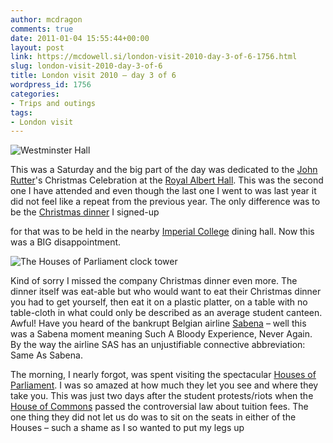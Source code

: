 ```yaml
---
author: mcdragon
comments: true
date: 2011-01-04 15:55:44+00:00
layout: post
link: https://mcdowell.si/london-visit-2010-day-3-of-6-1756.html
slug: london-visit-2010-day-3-of-6
title: London visit 2010 – day 3 of 6
wordpress_id: 1756
categories:
- Trips and outings
tags:
- London visit
---
```


![](https://img.mcdowell.si/2011/01/Westminster_Hall-1.jpg "Westminster Hall")

This was a Saturday and the big part of the day was dedicated to the [John Rutter](http://en.wikipedia.org/wiki/John_Rutter)'s Christmas Celebration at the [Royal Albert Hall](http://en.wikipedia.org/wiki/Royal_Albert_Hall). This was the second one I have attended and even though the last one I went to was last year it did not feel like a repeat from the previous year. The only difference was to be the [Christmas dinner](http://en.wikipedia.org/wiki/Christmas_dinner) I signed-up

for that was to be held in the nearby [Imperial College](http://en.wikipedia.org/wiki/Imperial_College_London) dining hall. Now this was a BIG disappointment.

![](https://img.mcdowell.si/2011/01/clock_tower-1.jpg "The Houses of Parliament clock tower")

Kind of sorry I missed the company Christmas dinner even more. The dinner itself was eat-able but who would want to eat their Christmas dinner you had to get yourself, then eat it on a plastic platter, on a table with no table-cloth in what could only be described as an average student canteen. Awful! Have you heard of the bankrupt Belgian airline [Sabena](http://en.wikipedia.org/wiki/Sabena) – well this was a Sabena moment meaning Such A Bloody Experience, Never Again. By the way the airline SAS has an unjustifiable connective abbreviation: Same As Sabena.

The morning, I nearly forgot, was spent visiting the spectacular [Houses of Parliament](http://en.wikipedia.org/wiki/Palace_of_Westminster). I was so amazed at how much they let you see and where they take you. This was just two days after the student protests/riots when the [House of Commons](http://en.wikipedia.org/wiki/House_of_Commons_of_the_United_Kingdom) passed the controversial law about tuition fees. The one thing they did not let us do was to sit on the seats in either of the Houses – such a shame as I so wanted to put my legs up
